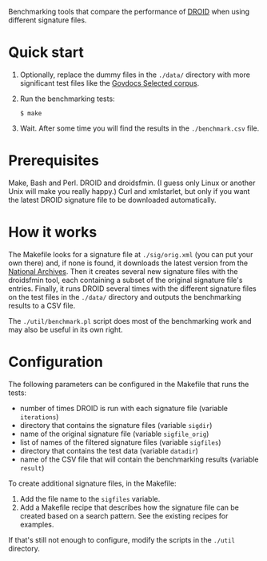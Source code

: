 Benchmarking tools that compare the performance of [DROID] when using
different signature files.

# Quick start

 1. Optionally, replace the dummy files in the `./data/` directory with more
    significant test files like the [Govdocs Selected
    corpus](http://openpreservation.org/technology/corpora/govdocs-selected/).

 2. Run the benchmarking tests:

        $ make

 3. Wait. After some time you will find the results in the `./benchmark.csv`
    file.

# Prerequisites

Make, Bash and Perl. DROID and droidsfmin. (I guess only Linux or another Unix
will make you really happy.) Curl and xmlstarlet, but only if you want the
latest DROID signature file to be downloaded automatically.

# How it works

The Makefile looks for a signature file at `./sig/orig.xml` (you can put your
own there) and, if none is found, it downloads the latest version from the
[National Archives](https://www.nationalarchives.gov.uk). Then it creates
several new signature files with the droidsfmin tool, each containing a subset
of the original signature file's entries. Finally, it runs DROID several times
with the different signature files on the test files in the `./data/`
directory and outputs the benchmarking results to a CSV file.

The `./util/benchmark.pl` script does most of the benchmarking work and may
also be useful in its own right.

# Configuration

The following parameters can be configured in the Makefile that runs the
tests:

  * number of times DROID is run with each signature file (variable
    `iterations`)
  * directory that contains the signature files (variable `sigdir`)
  * name of the original signature file (variable `sigfile_orig`)
  * list of names of the filtered signature files (variable `sigfiles`)
  * directory that contains the test data (variable `datadir`)
  * name of the CSV file that will contain the benchmarking results (variable
    `result`)

To create additional signature files, in the Makefile:

 1. Add the file name to the `sigfiles` variable.
 2. Add a Makefile recipe that describes how the signature file can be created
    based on a search pattern. See the existing recipes for examples.

If that's still not enough to configure, modify the scripts in the `./util`
directory.

[DROID]: https://www.nationalarchives.gov.uk/information-management/manage-information/preserving-digital-records/droid/

